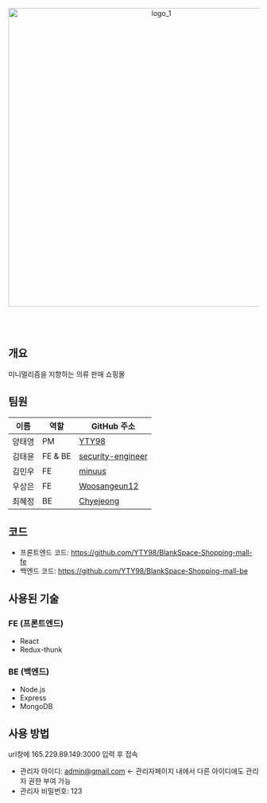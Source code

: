 <div align="center">
 

  <br><br>

<img src="https://github.com/user-attachments/assets/b058b929-9ee1-4e5e-b249-8dd959db772b" alt="logo_1" style="width:600px; height:auto;">




  <br><br>
</div>

## 개요

미니멀리즘을 지향하는 의류 판매 쇼핑몰

## 팀원

| 이름       | 역할      | GitHub 주소                              |
|------------|-----------|-------------------------------------------|
| 양태영    | PM   | [YTY98](https://github.com/YTY98)  |
| 김태윤    | FE & BE   | [security-engineer](https://github.com/security-engineer) |
| 김민우    | FE        | [minuus](https://github.com/minuus) |
| 우상은    | FE        | [Woosangeun12](https://github.com/Woosangeun12) |
| 최혜정    | BE        | [Chyejeong](https://github.com/Chyejeong) |




## 코드
- 프론트엔드 코드: https://github.com/YTY98/BlankSpace-Shopping-mall-fe<br>  
- 백엔드 코드: https://github.com/YTY98/BlankSpace-Shopping-mall-be<br>  


## 사용된 기술

### FE (프론트엔드)
- React  
- Redux-thunk  

### BE (백엔드)
- Node.js  
- Express  
- MongoDB  


## 사용 방법


url창에 165.229.89.149:3000 입력 후 접속  

- 관리자 아이디: admin@gmail.com <- 관리자페이지 내에서 다른 아이디에도 관리자 권한 부여 가능
- 관리자 비밀번호: 123

